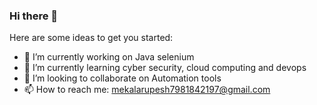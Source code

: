 ### Hi there 👋

<!--
**rupesh4950/rupesh4950** is a ✨ _special_ ✨ repository because its `README.md` (this file) appears on your GitHub profile.
-->
Here are some ideas to get you started:

- 🔭 I’m currently working on Java selenium
- 🌱 I’m currently learning cyber security, cloud computing and devops
- 👯 I’m looking to collaborate on  Automation tools
- 📫 How to reach me: mekalarupesh7981842197@gmail.com

